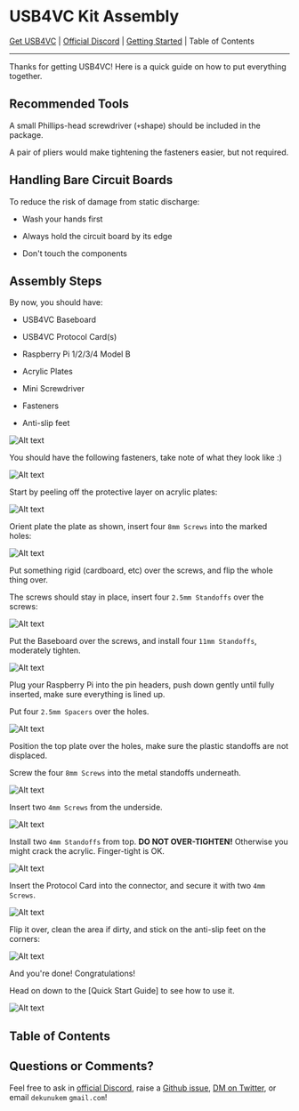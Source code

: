 # USB4VC Kit Assembly

[Get USB4VC](https://www.tindie.com/) | [Official Discord](https://discord.gg/4sJCBx5) | [Getting Started](getting_started.md) | Table of Contents

----

Thanks for getting USB4VC! Here is a quick guide on how to put everything together.

## Recommended Tools

A small Phillips-head screwdriver (`+`shape) should be included in the package.

A pair of pliers would make tightening the fasteners easier, but not required.

## Handling Bare Circuit Boards

To reduce the risk of damage from static discharge:

* Wash your hands first

* Always hold the circuit board by its edge

* Don't touch the components

## Assembly Steps

By now, you should have:

* USB4VC Baseboard

* USB4VC Protocol Card(s)

* Raspberry Pi 1/2/3/4 Model B

* Acrylic Plates

* Mini Screwdriver

* Fasteners

* Anti-slip feet

![Alt text](photos/parts.jpeg)

You should have the following fasteners, take note of what they look like :)

![Alt text](photos/4mm.jpg)

Start by peeling off the protective layer on acrylic plates:

![Alt text](photos/peel.jpeg)

Orient plate the plate as shown, insert four `8mm Screws` into the marked holes:

![Alt text](photos/first4.jpeg)

Put something rigid (cardboard, etc) over the screws, and flip the whole thing over.

The screws should stay in place, insert four `2.5mm Standoffs` over the screws:

![Alt text](photos/flip.jpeg)

Put the Baseboard over the screws, and install four `11mm Standoffs`, moderately tighten.

![Alt text](photos/bb_on.jpeg)

Plug your Raspberry Pi into the pin headers, push down gently until fully inserted, make sure everything is lined up.

Put four `2.5mm Spacers` over the holes.

![Alt text](photos/pi_spacer.jpeg)

Position the top plate over the holes, make sure the plastic standoffs are not displaced. 

Screw the four `8mm Screws` into the metal standoffs underneath.

![Alt text](photos/top_plate.jpeg)

Insert two `4mm Screws` from the underside.

![Alt text](photos/pc_4mm.jpeg)

Install two `4mm Standoffs` from top. **DO NOT OVER-TIGHTEN!** Otherwise you might crack the acrylic. Finger-tight is OK.

![Alt text](photos/4mm_standoff.jpeg)

Insert the Protocol Card into the connector, and secure it with two `4mm Screws`.

![Alt text](photos/pc_inserted.jpeg)

Flip it over, clean the area if dirty, and stick on the anti-slip feet on the corners:

![Alt text](photos/feet.jpeg)

And you're done! Congratulations!

Head on down to the [Quick Start Guide] to see how to use it.

![Alt text](photos/done.jpeg)

## Table of Contents

## Questions or Comments?

Feel free to ask in [official Discord](https://discord.gg/HAuuh3pAmB), raise a [Github issue](https://github.com/dekuNukem/USB4VC/issues), [DM on Twitter](https://twitter.com/dekuNukem_), or email `dekunukem` `gmail.com`!

